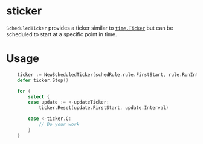 # sticker

`ScheduledTicker` provides a ticker similar to [`time.Ticker`](https://pkg.go.dev/time#Ticker) but can be scheduled to start at a specific point in time.

# Usage

```go
	ticker := NewScheduledTicker(schedRule.rule.FirstStart, rule.RunInterval)
	defer ticker.Stop()

	for {
		select {
		case update := <-updateTicker:
            ticker.Reset(update.FirstStart, update.Interval)

		case <-ticker.C:
			// Do your work
		}
	}
```
